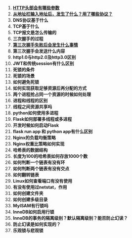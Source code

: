 1. [**HTTP头部会有哪些参数**](https://www.cnblogs.com/wanghuaqiang/p/12093563.html)
2. [**从地址栏输入地址后，发生了什么？用了哪些协议？**](https://juejin.cn/post/6881603705548832775#heading-17)
3. **DNS协议基于什么**
4. **TCP基于什么**
5. **TCP报文是怎么传输的**
6. **三次握手的过程**
7. [**第三次握手失败后会发生什么事情**](https://juejin.cn/post/6844904029349232648)
8. **第三次握手会发送什么内容**
9. **http1.0与http2.0及http3.0区别**
10. **JWT和传统session有什么区别**
11. **死锁的条件**
12. **死锁的场景**
13. **如何避免死锁**
14. **如何实现获取足够资源后再分配的方式**
15. **两个进程抢占同一个资源的时候如何处理**
16. **进程和线程的区别**
17. **线程之间资源共享吗**
18. **python如何使用多进程**
19. **Flask如何部署多线程或多进程**
20. **开发时候如何启动Flask**
21. **flask run app 和 python app有什么区别**
22. **Nginx的负载均衡策略**
23. **Nginx权重比策略如何实现**
24. **哈希表的数据结构**
25. **长度为100的哈希表如何存放1000个数**
26. **如何判断一个链表有没有环**
27. **如何判断两个链表有没有交点**
28. **如何翻转链表**
29. **Linux如何查看端口有没有使用**
30. **有没有使用过netstat，作用**
31. **如何创建文件夹**
32. **如何创建多级目录**
33. **MyISAM有行锁吗**
34. **InnoDB如何启用行锁**
35. **InnoDB的事务的隔离级别？默认隔离级别？能否防止幻读？**
36. **防止幻读是如何实现的？**
37. **乐观锁与悲观锁**

